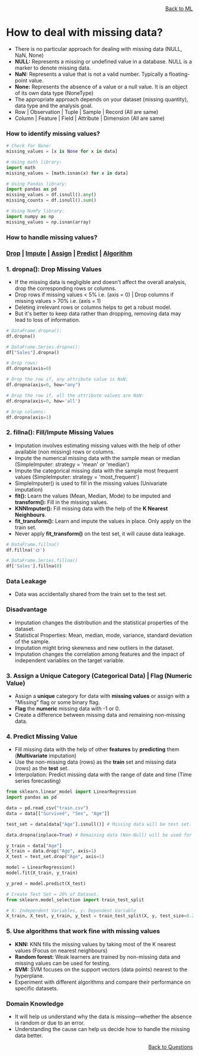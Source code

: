 <p align='right'><a align="right" href="https://github.com/KIRANKUMAR7296/Library/blob/main/Machine%20Learning/Machine%20Learning%20Models.md">Back to ML</a></p>

# How to deal with missing data?
- There is no particular approach for dealing with missing data (NULL, NaN, None)
- **NULL:** Represents a missing or undefined value in a database. NULL is a marker to denote missing data.
- **NaN:** Represents a value that is not a valid number. Typically a floating-point value.
- **None:** Represents the absence of a value or a null value. It is an object of its own data type (NoneType)
- The appropriate approach depends on your dataset (missing quantity), data type and the analysis goal.
- Row | Observation | Tuple | Sample | Record (All are same)           
- Column | Feature | Field | Attribute | Dimension (All are same)

### How to identify missing values?
```python
# Check for None:
missing_values = [x is None for x in data]

# Using math library: 
import math 
missing_values = [math.isnan(x) for x in data]

# Using Pandas library:
import pandas as pd 
missing_values = df.isnull().any()
missing_counts = df.isnull().sum()

# Using NumPy library:
import numpy as np
missing_values = np.isnan(array)
```

### How to handle missing values?

<h3><a href="#del">Drop</a> | <a href="#impute">Impute</a> | <a href="#assign">Assign</a> | <a href="#predict">Predict</a> | <a href="#algo">Algorithm</a></h3>

<h3 name="del">1. dropna(): Drop Missing Values</h3>

- If the missing data is negligible and doesn't affect the overall analysis, drop the corresponding rows or columns.
- Drop rows if missing values < 5% i.e. (axis = 0) | Drop columns if missing values > 70% i.e. (axis = 1)
- Deleting irrelevant rows or columns helps to get a robust model.
- But it's better to keep data rather than dropping, removing data may lead to loss of information.

```python
# DataFrame.dropna():
df.dropna()

# DataFrame.Series.dropna():
df["Sales"].dropna()

# Drop rows:
df.dropna(axis=0)

# Drop the row if, any attribute value is NaN:
df.dropna(axis=0, how="any")

# Drop the row if, all the attribute values are NaN:
df.dropna(axis=0, how='all')

# Drop columns:
df.dropna(axis=1)
```

<h3 name="impute">2. fillna(): Fill/Impute Missing Values</h3>

- Imputation involves estimating missing values with the help of other available (non missing) rows or columns.
- Impute the numerical missing data with the sample mean or median (SimpleImputer: strategy = 'mean' or 'median') 
- Impute the categorical missing data with the sample most frequent values (SimpleImputer: strategy = 'most_frequent') 
- SimpleImputer() is used to fill in the missing values (Univariate imputation) 
- **fit():** Learn the values (Mean, Median, Mode) to be imputed and **transform():** Fill in the missing values.
- **KNNImputer():** Fill missing data with the help of the **K Nearest Neighbours**.
- **fit_transform():** Learn and impute the values in place. Only apply on the train set.
- Never apply **fit_transform()** on the test set, it will cause data leakage.

```python
# DataFrame.fillna()
df.fillna('🌞')

# DataFrame.Series.fillna()
df['Sales'].fillna(0)
```

### Data Leakage 
- Data was accidentally shared from the train set to the test set.

### Disadvantage
- Imputation changes the distribution and the statistical properties of the dataset.
- Statistical Properties: Mean, median, mode, variance, standard deviation of the sample.
- Imputation might bring skewness and new outliers in the dataset.
- Imputation changes the correlation among features and the impact of independent variables on the target variable.

<h3 name="assign">3. Assign a Unique Category (Categorical Data) | Flag (Numeric Value)</h3>

- Assign a **unique** category for data with **missing values** or assign with a "Missing" flag or some binary flag.
- **Flag** the **numeric** missing data with -1 or 0.
- Create a difference between missing data and remaining non-missing data.

<h3 name="predict">4. Predict Missing Value</h3>

- Fill missing data with the help of other **features** by **predicting** them (**Multivariate** imputation) 
- Use the non-missing data (rows) as the **train** set and missing data (rows) as the **test** set.
- Interpolation: Predict missing data with the range of date and time (Time series forecasting) 

```python
from sklearn.linear_model import LinearRegression
import pandas as pd

data = pd.read_csv("train.csv")
data = data[["Survived", "Sex", "Age"]]

test_set = data[data["Age"].isnull()] # Missing data will be test set.

data.dropna(inplace=True) # Remaining data (Non-Null) will be used for training the model.

y_train = data["Age"]
X_train = data.drop("Age", axis=1)
X_test = test_set.drop("Age", axis=1)

model = LinearRegression()
model.fit(X_train, y_train)

y_pred = model.predict(X_test)
```

```python
# Create Test Set = 20% of Dataset.
from sklearn.model_selection import train_test_split

# X: Independent Variables, y: Dependent Variable
X_train, X_test, y_train, y_test = train_test_split(X, y, test_size=0.2, random_state=1)
```

<h3 name="algo"> 5. Use algorithms that work fine with missing values</h3>

- **KNN:** KNN fills the missing values by taking most of the K nearest values (Focus on nearest neighbours)
- **Random forest:** Weak learners are trained by non-missing data and missing values can be used for testing.
- **SVM:** SVM focuses on the support vectors (data points) nearest to the hyperplane.
- Experiment with different algorithms and compare their performance on specific datasets.

### Domain Knowledge
- It will help us understand why the data is missing—whether the absence is random or due to an error.
- Understanding the cause can help us decide how to handle the missing data better.
<p align='right'><a align="right" href="https://github.com/KIRANKUMAR7296/Library/blob/main/Interview.md">Back to Questions</a></p>
